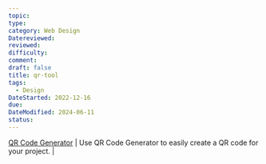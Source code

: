 ```yaml
---
topic: 
type: 
category: Web Design
Datereviewed: 
reviewed: 
difficulty: 
comment: 
draft: false
title: qr-tool
tags:
  - Design
DateStarted: 2022-12-16
due: 
DateModified: 2024-06-11
status: 
---
```


[QR Code Generator](https://markodenic.com/tools/qr-code-generator/) | Use QR Code Generator to easily create a QR code for your project. |
